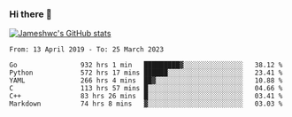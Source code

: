 ### Hi there 👋

[![Jameshwc's GitHub stats](https://github-readme-stats.vercel.app/api?username=jameshwc)](https://github.com/anuraghazra/github-readme-stats)

<!--START_SECTION:waka-->

```text
From: 13 April 2019 - To: 25 March 2023

Go                932 hrs 1 min   █████████▓░░░░░░░░░░░░░░░   38.12 %
Python            572 hrs 17 mins ██████░░░░░░░░░░░░░░░░░░░   23.41 %
YAML              266 hrs 4 mins  ██▓░░░░░░░░░░░░░░░░░░░░░░   10.88 %
C                 113 hrs 57 mins █░░░░░░░░░░░░░░░░░░░░░░░░   04.66 %
C++               83 hrs 26 mins  █░░░░░░░░░░░░░░░░░░░░░░░░   03.41 %
Markdown          74 hrs 8 mins   ▓░░░░░░░░░░░░░░░░░░░░░░░░   03.03 %
```

<!--END_SECTION:waka-->